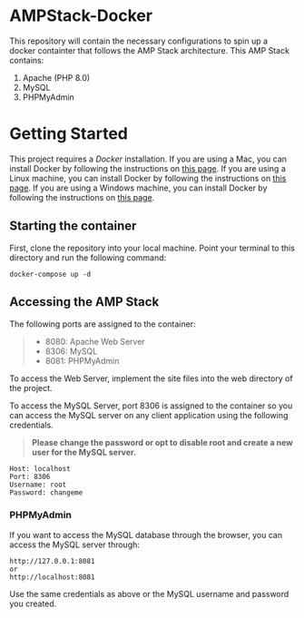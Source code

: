 # AMPStack-Docker
This repository will contain the necessary configurations to spin up a docker containter that follows the AMP Stack architecture.
This AMP Stack contains:
1. Apache (PHP 8.0)
2. MySQL
3. PHPMyAdmin

# Getting Started
This project requires a *Docker* installation. If you are using a Mac, you can install Docker by following the instructions on [this page](https://docs.docker.com/docker-for-mac/install/). If you are using a Linux machine, you can install Docker by following the instructions on [this page](https://docs.docker.com/docker-for-linux/install/). If you are using a Windows machine, you can install Docker by following the instructions on [this page](https://docs.docker.com/docker-for-windows/install/).

## Starting the container
First, clone the repository into your local machine. Point your terminal to this directory and run the following command:
```
docker-compose up -d
```

## Accessing the AMP Stack
The following ports are assigned to the container:
> * 8080: Apache Web Server
> * 8306: MySQL
> * 8081: PHPMyAdmin

To access the Web Server, implement the site files into the web directory of the project.

To access the MySQL Server, port 8306 is assigned to the container so you can access the MySQL server on any client application using the following credentials.
>**Please change the password or opt to disable root and create a new user for the MySQL server.**
```
Host: localhost
Port: 8306
Username: root
Password: changeme
```

### PHPMyAdmin
If you want to access the MySQL database through the browser, you can access the MySQL server through:
```
http://127.0.0.1:8081
or
http://localhost:8081
```
Use the same credentials as above or the MySQL username and password you created.

